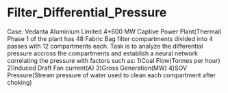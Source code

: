 # Filter_Differential_Pressure
Case: Vedanta Aluminium Limited 4*600 MW Captive Power Plant(Thermal)
Phase 1 of the plant has 48 Fabric Bag filter compartments divided into 4 passes with 12 compartments each. Task is to analyze the differential pressure accross the compartments and establish a neural network correlating the pressure with factors such as:
1)Coal Flow(Tonnes per hour)
2)Induced Draft Fan current(A)
3)Gross Generation(MW)
4)SOV Pressure(Stream pressure of water used to clean each compartment after choking)
